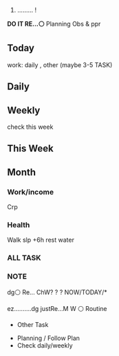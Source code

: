 1. ......... !

**DO IT RE...⚪**
Planning
Obs & ppr

## Today
work: daily , other (maybe 3-5 TASK)

## Daily

## Weekly
check this week

## This Week

## Month

### Work/income
Crp

### Health
Walk
slp +6h
rest
water

### ALL TASK

### NOTE
dg⚪ Re... ChW? ? ? NOW/TODAY/*

ez..........dg
justRe...M W ⚪
Routine

- Other Task

* Planning / Follow Plan
* Check daily/weekly



